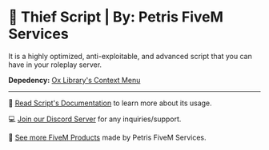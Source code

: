 # 👤 Thief Script | By: Petris FiveM Services

It is a highly optimized, anti-exploitable, and advanced script that you can have in your roleplay server.

**Depedency:** [Ox Library's Context Menu](https://forum.cfx.re/t/free-ox-library-ui-and-common-code/4853434)

---

📄 [Read Script's Documentation](https://petrisservices.gitbook.io/docs/scripts/) to learn more about its usage.

💻 [Join our Discord Server](https://discord.gg/x4487hW9FC) for any inquiries/support.

🏪 [See more FiveM Products](https://petrisservices.tebex.io/) made by Petris FiveM Services.

